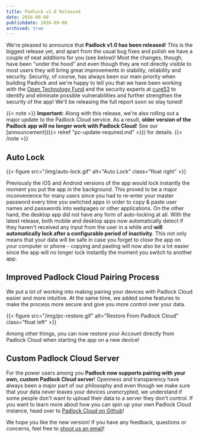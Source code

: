 ```yaml
---
title: Padlock v1.0 Released
date: 2016-09-08
publishdate: 2016-09-08
archived: true
---
```


We're pleased to announce that **Padlock v1.0 has been released**! This is the
biggest release yet, and apart from the usual bug fixes and polish we have a
couple of neat additions for you (see below)! Most the changes, though, have
been "under the hood" and even though they are not directly visible to most
users they will bring great improvements in stability, reliability and
security. Security, of course, has always been our main priority when building
Padlock and we're happy to tell you that we have been working with the
[Open Technology Fund](https://www.opentech.fund/) and the security experts at
[cure53](https://cure53.de/) to identify and eliminate possible vulnerabilities
and further strengthen the security of the app! We'll be releasing the full
report soon so stay tuned!

{{< note >}}
**Important:** Along with this release, we're also rolling out a major update
to the Padlock Cloud service. As a result, **older version of the Padlock
app will no longer work with Padlock Cloud**! See our
[announcement]({{< relref "pc-update-required.md" >}}) for details.
{{< /note >}}

## Auto Lock

{{< figure src="/img/auto-lock.gif" alt="Auto Lock" class="float right" >}}

Previously the iOS and Android versions of the app would lock instantly the
moment you put the app in the background. This proved to be a major
inconvenience for many users since you had to re-enter your master password
every time you switched apps in order to copy &amp; paste user names and
passwords into webpages or other applications. On the other hand, the desktop
app did not have any form of auto-locking at all. With the latest release, both
mobile and desktop apps now automatically detect if they haven't received any
input from the user in a while and **will automatically lock after a
configurable period of inactivity**. This not only means that your data will be
safe in case you forget to close the app on your computer or phone - copying
and pasting will now also be a lot easier since the app will no longer lock
instantly the moment you switch to another app.

## Improved Padlock Cloud Pairing Process

We put a lot of working into making pairing your devices with Padlock
Cloud easier and more intuitive. At the same time, we added some features to
make the process more secure and give you more control over your data.

{{< figure src="/img/pc-restore.gif" alt="Restore From Padlock Cloud" class="float left" >}}

Among other things, you can now restore your Account directly from Padlock
Cloud when starting the app on a new device!

## Custom Padlock Cloud Server

For the power users among you **Padlock now supports pairing with your own,
custom Padlock Cloud server**! Openness and transparency have always been a major
part of our philosophy and even though we make sure that your data never leaves
your devices unencrypted, we understand if some people don't want to upload
their data to a server they don't control. If you want to learn more about how
you can spin up your own Padlock Cloud instance, head over to
[Padlock Cloud on Github](https://github.com/maklesoft/padlock-cloud)!

We hope you like the new version! If you have any feedback, questions or
concerns, feel free to [shoot us an email](mailto:support@padlock.io)!
